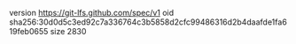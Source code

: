version https://git-lfs.github.com/spec/v1
oid sha256:30d0d5c3ed92c7a336764c3b5858d2cfc99486316d2b4daafde1fa619feb0655
size 2830
